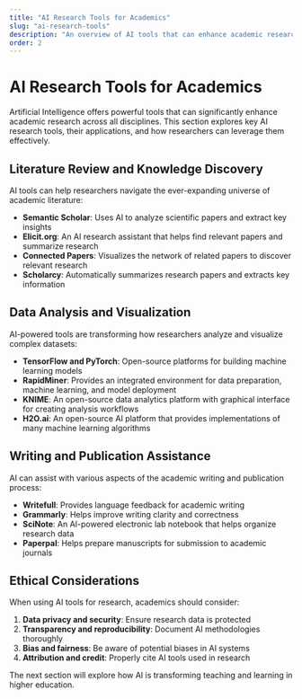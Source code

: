 ```yaml
---
title: "AI Research Tools for Academics"
slug: "ai-research-tools"
description: "An overview of AI tools that can enhance academic research across disciplines"
order: 2
---
```


# AI Research Tools for Academics

Artificial Intelligence offers powerful tools that can significantly enhance academic research across all disciplines. This section explores key AI research tools, their applications, and how researchers can leverage them effectively.

## Literature Review and Knowledge Discovery

AI tools can help researchers navigate the ever-expanding universe of academic literature:

- **Semantic Scholar**: Uses AI to analyze scientific papers and extract key insights
- **Elicit.org**: An AI research assistant that helps find relevant papers and summarize research
- **Connected Papers**: Visualizes the network of related papers to discover relevant research
- **Scholarcy**: Automatically summarizes research papers and extracts key information

## Data Analysis and Visualization

AI-powered tools are transforming how researchers analyze and visualize complex datasets:

- **TensorFlow and PyTorch**: Open-source platforms for building machine learning models
- **RapidMiner**: Provides an integrated environment for data preparation, machine learning, and model deployment
- **KNIME**: An open-source data analytics platform with graphical interface for creating analysis workflows
- **H2O.ai**: An open-source AI platform that provides implementations of many machine learning algorithms

## Writing and Publication Assistance

AI can assist with various aspects of the academic writing and publication process:

- **Writefull**: Provides language feedback for academic writing
- **Grammarly**: Helps improve writing clarity and correctness
- **SciNote**: An AI-powered electronic lab notebook that helps organize research data
- **Paperpal**: Helps prepare manuscripts for submission to academic journals

## Ethical Considerations

When using AI tools for research, academics should consider:

1. **Data privacy and security**: Ensure research data is protected
2. **Transparency and reproducibility**: Document AI methodologies thoroughly
3. **Bias and fairness**: Be aware of potential biases in AI systems
4. **Attribution and credit**: Properly cite AI tools used in research

The next section will explore how AI is transforming teaching and learning in higher education. 